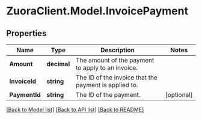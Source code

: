 # ZuoraClient.Model.InvoicePayment

## Properties

Name | Type | Description | Notes
------------ | ------------- | ------------- | -------------
**Amount** | **decimal** | The amount of the payment to apply to an invoice.  | 
**InvoiceId** | **string** | The ID of the invoice that the payment is applied to.  | 
**PaymentId** | **string** | The ID of the payment.  | [optional] 

[[Back to Model list]](../README.md#documentation-for-models) [[Back to API list]](../README.md#documentation-for-api-endpoints) [[Back to README]](../README.md)

